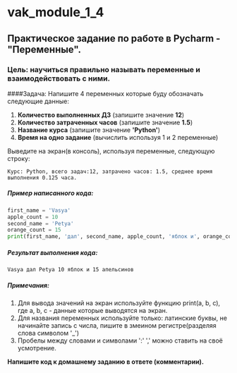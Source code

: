 # vak_module_1_4
## Практическое задание по работе в Pycharm - "Переменные".
### Цель: научиться правильно называть переменные и взаимодействовать с ними.
####Задача:
Напишите 4 переменных которые буду обозначать следующие данные:
1. __Количество выполненных ДЗ__ (запишите значение **12**)
2. __Количество затраченных часов__ (запишите значение **1.5**)
3. __Название курса__ (запишите значение **'Python'**)
4. __Время на одно задание__ (вычислить используя 1 и 2 переменные)

Выведите на экран(в консоль), используя переменные, следующую строку:
```
Курс: Python, всего задач:12, затрачено часов: 1.5, среднее время выполнения 0.125 часа.
```
##### Пример написанного кода:
```python
first_name = 'Vasya'
apple_count = 10
second_name = 'Petya'
orange_count = 15
print(first_name, 'дал', second_name, apple_count, 'яблок и', orange_count, 'апельсинов')
```
##### Результат выполнения кода:
```
Vasya дал Petya 10 яблок и 15 апельсинов
```
##### Примечания:
1. Для вывода значений на экран используйте функцию print(a, b, c), где a, b, c - данные которые выводятся на экран.
2. Для названия переменных используйте только: латинские буквы, не начинайте запись с числа, пишите в змеином регистре(разделяя слова символом '_')
3. Пробелы между словами и символами ':' ',' можно ставить на своё усмотрение.

**__Напишите код к домашнему заданию в ответе (комментарии).__**
